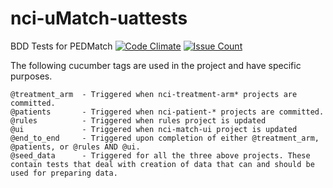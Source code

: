# nci-uMatch-uattests
BDD Tests for PEDMatch
[![Code Climate](https://codeclimate.com/github/CBIIT/nci-uMatch-uattests/badges/gpa.svg)](https://codeclimate.com/github/CBIIT/nci-uMatch-uattests)
[![Issue Count](https://codeclimate.com/github/CBIIT/nci-uMatch-uattests/badges/issue_count.svg)](https://codeclimate.com/github/CBIIT/nci-uMatch-uattests)

The following cucumber tags are used in the project and have specific purposes.
```
@treatment_arm  - Triggered when nci-treatment-arm* projects are committed.
@patients       - Triggered when nci-patient-* projects are committed.
@rules          - Triggered when rules project is updated
@ui             - Triggered when nci-match-ui project is updated
@end_to_end     - Triggered upon completion of either @treatment_arm, @patients, or @rules AND @ui.   
@seed_data      - Triggered for all the three above projects. These contain tests that deal with creation of data that can and should be used for preparing data. 
```

